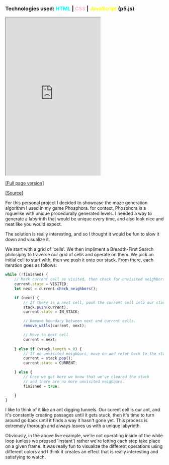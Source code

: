 ### Technologies used: <span style="color:cyan">HTML</span> | <span style="color:pink">CSS</span> | <span style="color:yellow">JavaScript</span> (p5.js)

<iframe src="https://bluephosphor.github.io/portfolio/asset/example/lgv.html" height="500 "title="maze"></iframe>

<a class="source-link" target="_blank" href="https://bluephosphor.github.io/portfolio/asset/example/lgv.html">[Full page version]</a>

<a class="source-link" target="_blank" href="https://github.com/bluephosphor/portfolio/blob/main/asset/example/lgv">[Source]</a>

For this personal project I decided to showcase the maze generation algorithm I used in my game Phosphora. for context, Phosphora is a roguelike with unique procedurally generated levels. I needed a way to generate a labyrinth that would be unique every time, and also look nice and neat like you would expect. 

The solution is really interesting, and so I thought it would be fun to slow it down and visualize it.

We start with a grid of 'cells'. We then impliment a Breadth-First Search philosiphy to traverse our grid of cells and operate on them. We pick an initial cell to start with, then we push it onto our stack. From there, each iteration goes as follows:

```javascript
while (!finished) {
    // Mark current cell as visited, then check for unvisited neighbors.
    current.state = VISITED;
    let next = current.check_neighbors();

    if (next) {
        // If there is a next cell, push the current cell into our stack.
        stack.push(current);
        current.state = IN_STACK;

        // Remove boundary between next and current cells.
        remove_walls(current, next);

        // Move to next cell.
        current = next;
    
    } else if (stack.length > 0) {
        // If no unvisited neighbors, move on and refer back to the stack.
        current = stack.pop();
        current.state = CURRENT;

    } else {
        // Once we get here we know that we've cleared the stack
        // and there are no more unvisited neighbors.
        finished = true;

    }
}
```

I like to think of it like an ant digging tunnels. Our curent cell is our ant, and it's constantly creating passages until it gets stuck, then it's time to turn around go back until it finds a way it hasn't gone yet. This process is extremely thorough and always leaves us with a unique labyrinth.

Obviously, in the above live example, we're not operating inside of the while loop (unless we pressed 'instant') rather we're letting each step take place on a given frame. It was really fun to visualize the different operations using different colors and I think it creates an effect that is really interesting and satisfying to watch.